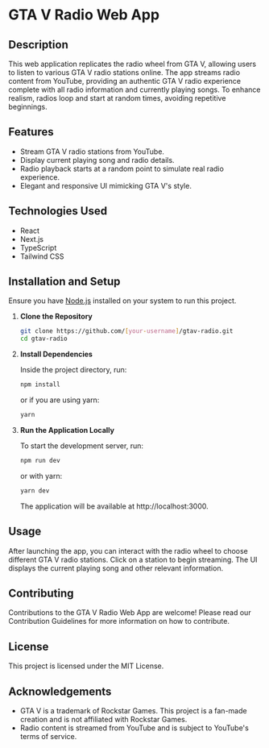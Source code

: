 # GTA V Radio Web App

## Description

This web application replicates the radio wheel from GTA V, allowing users to listen to various GTA V radio stations online. The app streams radio content from YouTube, providing an authentic GTA V radio experience complete with all radio information and currently playing songs. To enhance realism, radios loop and start at random times, avoiding repetitive beginnings.

## Features

- Stream GTA V radio stations from YouTube.
- Display current playing song and radio details.
- Radio playback starts at a random point to simulate real radio experience.
- Elegant and responsive UI mimicking GTA V's style.

## Technologies Used

- React
- Next.js
- TypeScript
- Tailwind CSS

## Installation and Setup

Ensure you have [Node.js](https://nodejs.org/) installed on your system to run this project.

1. **Clone the Repository**

   ```bash
   git clone https://github.com/[your-username]/gtav-radio.git
   cd gtav-radio

   ```

2. **Install Dependencies**

   Inside the project directory, run:

   ```bash
   npm install
   ```

   or if you are using yarn:

   ```bash
   yarn
   ```

3. **Run the Application Locally**

   To start the development server, run:

   ```bash
   npm run dev
   ```

   or with yarn:

   ```bash
   yarn dev
   ```

   The application will be available at http://localhost:3000.

## Usage

After launching the app, you can interact with the radio wheel to choose different GTA V radio stations. Click on a station to begin streaming. The UI displays the current playing song and other relevant information.

## Contributing

Contributions to the GTA V Radio Web App are welcome! Please read our Contribution Guidelines for more information on how to contribute.

## License

This project is licensed under the MIT License.

## Acknowledgements

- GTA V is a trademark of Rockstar Games. This project is a fan-made creation and is not affiliated with Rockstar Games.
- Radio content is streamed from YouTube and is subject to YouTube's terms of service.
